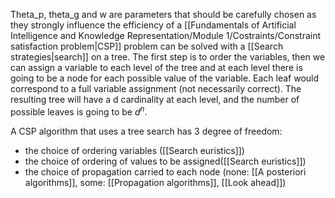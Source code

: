 Theta_p, theta_g and w are parameters that should be carefully chosen as they strongly influence the efficiency of a [[Fundamentals of Artificial Intelligence and Knowledge Representation/Module 1/Costraints/Constraint satisfaction problem|CSP]] problem can be solved with a [[Search strategies|search]] on a tree.
The first step is to order the variables, then we can assign a variable to each level of the tree and at each level there is going to be a node for each possible value of the variable. Each leaf would correspond to a full variable assignment (not necessarily correct). 
The resulting tree will have a d cardinality at each level, and the number of possible leaves is going to be $d^n$.

A CSP algorithm that uses a tree search has 3 degree of freedom:
- the choice of ordering variables ([[Search euristics]])
- the choice of ordering of values to be assigned([[Search euristics]])
- the choice of propagation carried to each node (none: [[A posteriori algorithms]], some: [[Propagation algorithms]], [[Look ahead]])